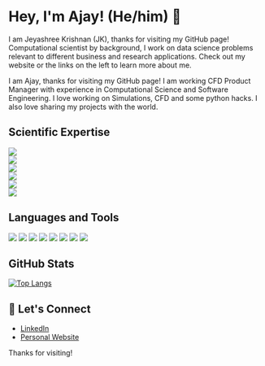 # Hey, I'm Ajay! (He/him)  👋

I am Jeyashree Krishnan (JK), thanks for visiting my GitHub page! Computational scientist by background, I work on data science problems relevant to different business and research applications. Check out my website or the links on the left to learn more about me.

I am Ajay, thanks for visiting my GitHub page! I am working CFD Product Manager with experience in Computational Science and Software Engineering.
I love working on Simulations, CFD and some python hacks. I also love sharing my projects with the world.

<!--- expertise --->
## Scientific Expertise

![](https://img.shields.io/badge/CFD-blue)    
![](https://img.shields.io/badge/Numerical-Simulations-blue)    
![](https://img.shields.io/badge/Finite-Element-Methods-blue)     
![](https://img.shields.io/badge/Finite-Volume-Methods-blue)    
![](https://img.shields.io/badge/Higher-Order_methods-blue)     
![](https://img.shields.io/badge/Adaptive-Meshing-blue)     
 
<!---- skills ---->
## Languages and Tools

![](https://img.shields.io/badge/Linux-blue) ![](https://img.shields.io/badge/Bash-blue) ![](https://img.shields.io/badge/C++-blue)
![](https://img.shields.io/badge/Python-blue) ![](https://img.shields.io/badge/Git-blue) ![](https://img.shields.io/badge/HTML-blue) ![](https://img.shields.io/badge/Javascript-blue) ![](https://img.shields.io/badge/MPI-blue) 

<!--- some stats --->
## GitHub Stats

<!--- 
![Jeyashree's GitHub stats](https://github-readme-stats.vercel.app/api?username=krishnanj&count_private=true&show_icons=true&theme=radical&include_all_commits=true)
--->

[![Top Langs](https://github-readme-stats.vercel.app/api/top-langs/?username=krishnanj&langs_count=10&layout=compact&count_private=true&show_icons=true&theme=radical&include_all_commits=true)](https://github.com/anuraghazra/github-readme-stats)

## 💬 Let's Connect
- [LinkedIn](https://www.linkedin.com/in/ajaymandyam/)
- [Personal Website](www.armandyam.github.io)

Thanks for visiting!
